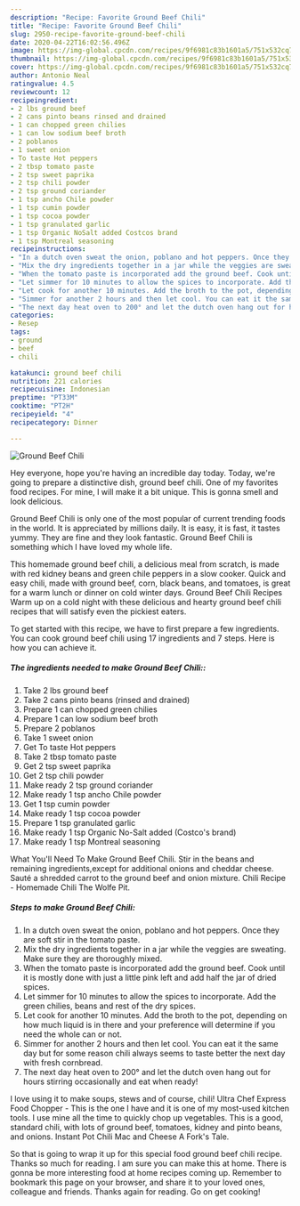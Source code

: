 ```yaml
---
description: "Recipe: Favorite Ground Beef Chili"
title: "Recipe: Favorite Ground Beef Chili"
slug: 2950-recipe-favorite-ground-beef-chili
date: 2020-04-22T16:02:56.496Z
image: https://img-global.cpcdn.com/recipes/9f6981c83b1601a5/751x532cq70/ground-beef-chili-recipe-main-photo.jpg
thumbnail: https://img-global.cpcdn.com/recipes/9f6981c83b1601a5/751x532cq70/ground-beef-chili-recipe-main-photo.jpg
cover: https://img-global.cpcdn.com/recipes/9f6981c83b1601a5/751x532cq70/ground-beef-chili-recipe-main-photo.jpg
author: Antonio Neal
ratingvalue: 4.5
reviewcount: 12
recipeingredient:
- 2 lbs ground beef
- 2 cans pinto beans rinsed and drained
- 1 can chopped green chilies
- 1 can low sodium beef broth
- 2 poblanos
- 1 sweet onion
- To taste Hot peppers
- 2 tbsp tomato paste
- 2 tsp sweet paprika
- 2 tsp chili powder
- 2 tsp ground coriander
- 1 tsp ancho Chile powder
- 1 tsp cumin powder
- 1 tsp cocoa powder
- 1 tsp granulated garlic
- 1 tsp Organic NoSalt added Costcos brand
- 1 tsp Montreal seasoning
recipeinstructions:
- "In a dutch oven sweat the onion, poblano and hot peppers. Once they are soft stir in the tomato paste."
- "Mix the dry ingredients together in a jar while the veggies are sweating. Make sure they are thoroughly mixed."
- "When the tomato paste is incorporated add the ground beef. Cook until it is mostly done with just a little pink left and add half the jar of dried spices."
- "Let simmer for 10 minutes to allow the spices to incorporate. Add the green chilies, beans and rest of the dry spices."
- "Let cook for another 10 minutes. Add the broth to the pot, depending on how much liquid is in there and your preference will determine if you need the whole can or not."
- "Simmer for another 2 hours and then let cool. You can eat it the same day but for some reason chili always seems to taste better the next day with fresh cornbread."
- "The next day heat oven to 200° and let the dutch oven hang out for hours stirring occasionally and eat when ready!"
categories:
- Resep
tags:
- ground
- beef
- chili

katakunci: ground beef chili
nutrition: 221 calories
recipecuisine: Indonesian
preptime: "PT33M"
cooktime: "PT2H"
recipeyield: "4"
recipecategory: Dinner

---
```



![Ground Beef Chili](https://img-global.cpcdn.com/recipes/9f6981c83b1601a5/751x532cq70/ground-beef-chili-recipe-main-photo.jpg)

Hey everyone, hope you're having an incredible day today. Today, we're going to prepare a distinctive dish, ground beef chili. One of my favorites food recipes. For mine, I will make it a bit unique. This is gonna smell and look delicious.

Ground Beef Chili is only one of the most popular of current trending foods in the world. It is appreciated by millions daily. It is easy, it is fast, it tastes yummy. They are fine and they look fantastic. Ground Beef Chili is something which I have loved my whole life.

This homemade ground beef chili, a delicious meal from scratch, is made with red kidney beans and green chile peppers in a slow cooker. Quick and easy chili, made with ground beef, corn, black beans, and tomatoes, is great for a warm lunch or dinner on cold winter days. Ground Beef Chili Recipes Warm up on a cold night with these delicious and hearty ground beef chili recipes that will satisfy even the pickiest eaters.


To get started with this recipe, we have to first prepare a few ingredients. You can cook ground beef chili using 17 ingredients and 7 steps. Here is how you can achieve it.

##### The ingredients needed to make Ground Beef Chili::

1. Take 2 lbs ground beef
1. Take 2 cans pinto beans (rinsed and drained)
1. Prepare 1 can chopped green chilies
1. Prepare 1 can low sodium beef broth
1. Prepare 2 poblanos
1. Take 1 sweet onion
1. Get To taste Hot peppers
1. Take 2 tbsp tomato paste
1. Get 2 tsp sweet paprika
1. Get 2 tsp chili powder
1. Make ready 2 tsp ground coriander
1. Make ready 1 tsp ancho Chile powder
1. Get 1 tsp cumin powder
1. Make ready 1 tsp cocoa powder
1. Prepare 1 tsp granulated garlic
1. Make ready 1 tsp Organic No-Salt added (Costco&#39;s brand)
1. Make ready 1 tsp Montreal seasoning


What You&#39;ll Need To Make Ground Beef Chili. Stir in the beans and remaining ingredients,except for additional onions and cheddar cheese. Sauté a shredded carrot to the ground beef and onion mixture. Chili Recipe - Homemade Chili The Wolfe Pit. 

##### Steps to make Ground Beef Chili:

1. In a dutch oven sweat the onion, poblano and hot peppers. Once they are soft stir in the tomato paste.
1. Mix the dry ingredients together in a jar while the veggies are sweating. Make sure they are thoroughly mixed.
1. When the tomato paste is incorporated add the ground beef. Cook until it is mostly done with just a little pink left and add half the jar of dried spices.
1. Let simmer for 10 minutes to allow the spices to incorporate. Add the green chilies, beans and rest of the dry spices.
1. Let cook for another 10 minutes. Add the broth to the pot, depending on how much liquid is in there and your preference will determine if you need the whole can or not.
1. Simmer for another 2 hours and then let cool. You can eat it the same day but for some reason chili always seems to taste better the next day with fresh cornbread.
1. The next day heat oven to 200° and let the dutch oven hang out for hours stirring occasionally and eat when ready!


I love using it to make soups, stews and of course, chili! Ultra Chef Express Food Chopper - This is the one I have and it is one of my most-used kitchen tools. I use mine all the time to quickly chop up vegetables. This is a good, standard chili, with lots of ground beef, tomatoes, kidney and pinto beans, and onions. Instant Pot Chili Mac and Cheese A Fork&#39;s Tale. 

So that is going to wrap it up for this special food ground beef chili recipe. Thanks so much for reading. I am sure you can make this at home. There is gonna be more interesting food at home recipes coming up. Remember to bookmark this page on your browser, and share it to your loved ones, colleague and friends. Thanks again for reading. Go on get cooking!
